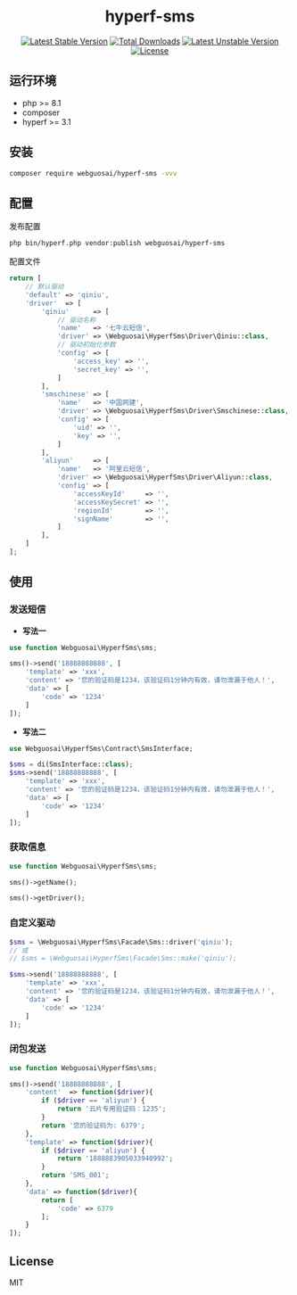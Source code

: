 <h1 align="center">hyperf-sms</h1>

<p align="center">
<a href="https://packagist.org/packages/webguosai/hyperf-sms"><img src="https://poser.pugx.org/webguosai/hyperf-sms/v/stable" alt="Latest Stable Version"></a>
<a href="https://packagist.org/packages/webguosai/hyperf-sms"><img src="https://poser.pugx.org/webguosai/hyperf-sms/downloads" alt="Total Downloads"></a>
<a href="https://packagist.org/packages/webguosai/hyperf-sms"><img src="https://poser.pugx.org/webguosai/hyperf-sms/v/unstable" alt="Latest Unstable Version"></a>
<a href="https://packagist.org/packages/webguosai/hyperf-sms"><img src="https://poser.pugx.org/webguosai/hyperf-sms/license" alt="License"></a>
</p>


## 运行环境

- php >= 8.1
- composer
- hyperf >= 3.1

## 安装

```bash
composer require webguosai/hyperf-sms -vvv
```

## 配置

发布配置

```bash
php bin/hyperf.php vendor:publish webguosai/hyperf-sms
```

配置文件

```php
return [
    // 默认驱动
    'default' => 'qiniu',
    'driver'  => [
        'qiniu'      => [
            // 驱动名称
            'name'   => '七牛云短信',
            'driver' => \Webguosai\HyperfSms\Driver\Qiniu::class,
            // 驱动初始化参数
            'config' => [
                'access_key' => '',
                'secret_key' => '',
            ]
        ],
        'smschinese' => [
            'name'   => '中国网建',
            'driver' => \Webguosai\HyperfSms\Driver\Smschinese::class,
            'config' => [
                'uid' => '',
                'key' => '',
            ]
        ],
        'aliyun'     => [
            'name'   => '阿里云短信',
            'driver' => \Webguosai\HyperfSms\Driver\Aliyun::class,
            'config' => [
                'accessKeyId'     => '',
                'accessKeySecret' => '',
                'regionId'        => '',
                'signName'        => '',
            ]
        ],
    ]
];
```

## 使用

### 发送短信

- **写法一**

```php
use function Webguosai\HyperfSms\sms;

sms()->send('18888888888', [
    'template' => 'xxx',
    'content' => '您的验证码是1234，该验证码1分钟内有效，请勿泄漏于他人！',
    'data' => [
        'code' => '1234'
    ]
]);
```

- **写法二**

```php
use Webguosai\HyperfSms\Contract\SmsInterface;

$sms = di(SmsInterface::class);
$sms->send('18888888888', [
    'template' => 'xxx',
    'content' => '您的验证码是1234，该验证码1分钟内有效，请勿泄漏于他人！',
    'data' => [
        'code' => '1234'
    ]
]);
```

### 获取信息

```php
use function Webguosai\HyperfSms\sms;

sms()->getName();

sms()->getDriver();
```

### 自定义驱动

```php
$sms = \Webguosai\HyperfSms\Facade\Sms::driver('qiniu');
// 或 
// $sms = \Webguosai\HyperfSms\Facade\Sms::make('qiniu');

$sms->send('18888888888', [
    'template' => 'xxx',
    'content' => '您的验证码是1234，该验证码1分钟内有效，请勿泄漏于他人！',
    'data' => [
        'code' => '1234'
    ]
]);
```

### 闭包发送

```php
use function Webguosai\HyperfSms\sms;

sms()->send('18888888888', [
    'content'  => function($driver){
        if ($driver == 'aliyun') {
            return '云片专用验证码：1235';
        }
        return '您的验证码为: 6379';
    },
    'template' => function($driver){
        if ($driver == 'aliyun') {
            return '1888883905033940992';
        }
        return 'SMS_001';
    },
    'data' => function($driver){
        return [
            'code' => 6379
        ];
    }
]);
```

## License

MIT
